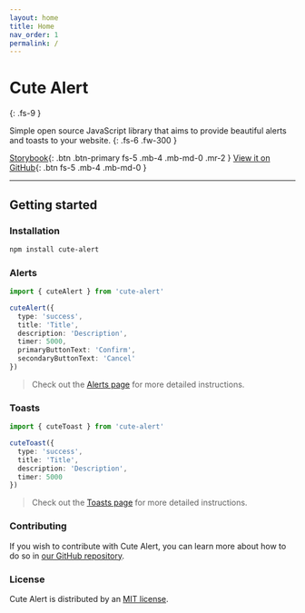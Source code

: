 ```yaml
---
layout: home
title: Home
nav_order: 1
permalink: /
---
```


# Cute Alert
{: .fs-9 }

Simple open source JavaScript library that aims to provide beautiful alerts and toasts to your website.
{: .fs-6 .fw-300 }

[Storybook](https://gustavosmanc.github.io/cute-alert/storybook/){: .btn .btn-primary fs-5 .mb-4 .mb-md-0 .mr-2 }
[View it on GitHub](https://github.com/gustavosmanc/cute-alert/){: .btn fs-5 .mb-4 .mb-md-0 }

---

## Getting started

### Installation

```bash
npm install cute-alert
```

### Alerts

```ts
import { cuteAlert } from 'cute-alert'

cuteAlert({
  type: 'success',
  title: 'Title',
  description: 'Description',
  timer: 5000,
  primaryButtonText: 'Confirm',
  secondaryButtonText: 'Cancel'
})
```

> Check out the [Alerts page](https://gustavosmanc.github.io/cute-alert/docs/alerts/) for more detailed instructions.

### Toasts

```ts
import { cuteToast } from 'cute-alert'

cuteToast({
  type: 'success',
  title: 'Title',
  description: 'Description',
  timer: 5000
})
```

> Check out the [Toasts page](https://gustavosmanc.github.io/cute-alert/docs/toasts/) for more detailed instructions.

### Contributing

If you wish to contribute with Cute Alert, you can learn more about how to do so in [our GitHub repository](https://github.com/gustavosmanc/cute-alert?tab=readme-ov-file#contributing).

### License

Cute Alert is distributed by an [MIT license](https://github.com/gustavosmanc/cute-alert/blob/master/LICENSE).
